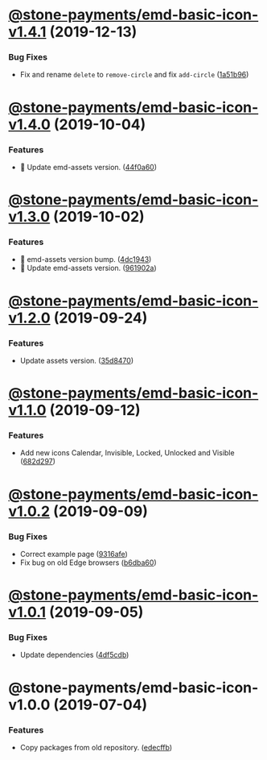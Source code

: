 # [@stone-payments/emd-basic-icon-v1.4.1](https://github.com/stone-payments/emerald-web-framework/compare/@stone-payments/emd-basic-icon-v1.4.0...@stone-payments/emd-basic-icon-v1.4.1) (2019-12-13)


### Bug Fixes

* Fix and rename `delete` to `remove-circle` and fix `add-circle` ([1a51b96](https://github.com/stone-payments/emerald-web-framework/commit/1a51b96))

# [@stone-payments/emd-basic-icon-v1.4.0](https://github.com/stone-payments/emerald-web-framework/compare/@stone-payments/emd-basic-icon-v1.3.0...@stone-payments/emd-basic-icon-v1.4.0) (2019-10-04)


### Features

* :tada: Update emd-assets version. ([44f0a60](https://github.com/stone-payments/emerald-web-framework/commit/44f0a60))

# [@stone-payments/emd-basic-icon-v1.3.0](https://github.com/stone-payments/emerald-web-framework/compare/@stone-payments/emd-basic-icon-v1.2.0...@stone-payments/emd-basic-icon-v1.3.0) (2019-10-02)


### Features

* :construction: emd-assets version bump. ([4dc1943](https://github.com/stone-payments/emerald-web-framework/commit/4dc1943))
* :construction: Update emd-assets version. ([961902a](https://github.com/stone-payments/emerald-web-framework/commit/961902a))

# [@stone-payments/emd-basic-icon-v1.2.0](https://github.com/stone-payments/emerald-web-framework/compare/@stone-payments/emd-basic-icon-v1.1.0...@stone-payments/emd-basic-icon-v1.2.0) (2019-09-24)


### Features

* Update assets version. ([35d8470](https://github.com/stone-payments/emerald-web-framework/commit/35d8470))

# [@stone-payments/emd-basic-icon-v1.1.0](https://github.com/stone-payments/emerald-web-framework/compare/@stone-payments/emd-basic-icon-v1.0.2...@stone-payments/emd-basic-icon-v1.1.0) (2019-09-12)


### Features

* Add new icons Calendar, Invisible, Locked, Unlocked and Visible ([682d297](https://github.com/stone-payments/emerald-web-framework/commit/682d297))

# [@stone-payments/emd-basic-icon-v1.0.2](https://github.com/stone-payments/emerald-web-framework/compare/@stone-payments/emd-basic-icon-v1.0.1...@stone-payments/emd-basic-icon-v1.0.2) (2019-09-09)


### Bug Fixes

* Correct example page ([9316afe](https://github.com/stone-payments/emerald-web-framework/commit/9316afe))
* Fix bug on old Edge browsers ([b6dba60](https://github.com/stone-payments/emerald-web-framework/commit/b6dba60))

# [@stone-payments/emd-basic-icon-v1.0.1](https://github.com/stone-payments/emerald-web-framework/compare/@stone-payments/emd-basic-icon-v1.0.0...@stone-payments/emd-basic-icon-v1.0.1) (2019-09-05)


### Bug Fixes

* Update dependencies ([4df5cdb](https://github.com/stone-payments/emerald-web-framework/commit/4df5cdb))

# @stone-payments/emd-basic-icon-v1.0.0 (2019-07-04)


### Features

* Copy packages from old repository. ([edecffb](https://github.com/stone-payments/emerald-web-framework/commit/edecffb))
